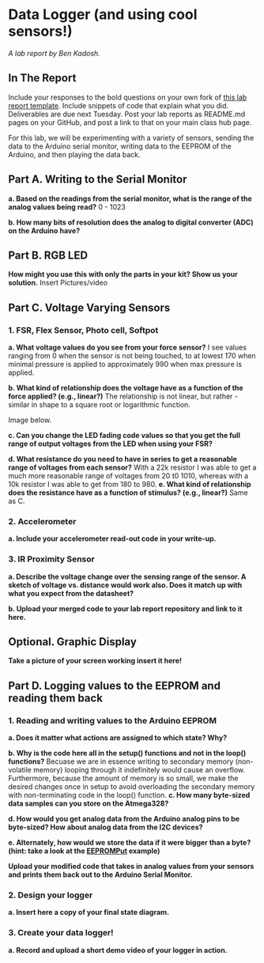 # Data Logger (and using cool sensors!)

*A lab report by Ben Kadosh.*

## In The Report

Include your responses to the bold questions on your own fork of [this lab report template](https://github.com/FAR-Lab/IDD-Fa18-Lab2). Include snippets of code that explain what you did. Deliverables are due next Tuesday. Post your lab reports as README.md pages on your GitHub, and post a link to that on your main class hub page.

For this lab, we will be experimenting with a variety of sensors, sending the data to the Arduino serial monitor, writing data to the EEPROM of the Arduino, and then playing the data back.

## Part A.  Writing to the Serial Monitor
 
**a. Based on the readings from the serial monitor, what is the range of the analog values being read?**
0 - 1023
 
**b. How many bits of resolution does the analog to digital converter (ADC) on the Arduino have?**

## Part B. RGB LED

**How might you use this with only the parts in your kit? Show us your solution.**
Insert Pictures/video

## Part C. Voltage Varying Sensors 
 
### 1. FSR, Flex Sensor, Photo cell, Softpot

**a. What voltage values do you see from your force sensor?**
I see values ranging from 0 when the sensor is not being touched, to at lowest 170 when minimal pressure is applied to approximately 990 when max pressure is applied.

**b. What kind of relationship does the voltage have as a function of the force applied? (e.g., linear?)**
The relationship is not linear, but rather - similar in shape to a square root or logarithmic function. 

Image below. 

**c. Can you change the LED fading code values so that you get the full range of output voltages from the LED when using your FSR?**

**d. What resistance do you need to have in series to get a reasonable range of voltages from each sensor?**
With a 22k resistor I was able to get a much more reasonable range of voltages from 20 t0 1010, whereas with a 10k resistor I was able to get from 180 to 980. 
**e. What kind of relationship does the resistance have as a function of stimulus? (e.g., linear?)**
Same as C. 
### 2. Accelerometer
 
**a. Include your accelerometer read-out code in your write-up.**

### 3. IR Proximity Sensor

**a. Describe the voltage change over the sensing range of the sensor. A sketch of voltage vs. distance would work also. Does it match up with what you expect from the datasheet?**

**b. Upload your merged code to your lab report repository and link to it here.**

## Optional. Graphic Display

**Take a picture of your screen working insert it here!**

## Part D. Logging values to the EEPROM and reading them back
 
### 1. Reading and writing values to the Arduino EEPROM

**a. Does it matter what actions are assigned to which state? Why?**

**b. Why is the code here all in the setup() functions and not in the loop() functions?**
Becuase we are in essence writing to secondary memory (non-volatile memory) looping through it indefinitely would cause an overflow. Furthermore, because the amount of memory is so small, we make the desired changes once in setup to avoid overloading the secondary memory with non-terminating code in the loop() function.
**c. How many byte-sized data samples can you store on the Atmega328?**

**d. How would you get analog data from the Arduino analog pins to be byte-sized? How about analog data from the I2C devices?**

**e. Alternately, how would we store the data if it were bigger than a byte? (hint: take a look at the [EEPROMPut](https://www.arduino.cc/en/Reference/EEPROMPut) example)**

**Upload your modified code that takes in analog values from your sensors and prints them back out to the Arduino Serial Monitor.**

### 2. Design your logger
 
**a. Insert here a copy of your final state diagram.**

### 3. Create your data logger!
 
**a. Record and upload a short demo video of your logger in action.**
